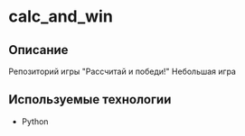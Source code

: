 # calc_and_win

## Описание
Репозиторий игры "Рассчитай и победи!"
Небольшая игра

## Используемые технологии
 - Python
